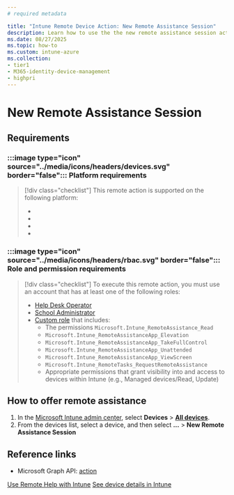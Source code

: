 ```yaml
---
# required metadata

title: "Intune Remote Device Action: New Remote Assistance Session"
description: Learn how to use the the new remote assistance session action in Intune to offer support to your users.
ms.date: 08/27/2025
ms.topic: how-to
ms.custom: intune-azure
ms.collection:
- tier1
- M365-identity-device-management
- highpri
---
```


# New Remote Assistance Session

## Requirements

### :::image type="icon" source="../media/icons/headers/devices.svg" border="false"::: Platform requirements

> [!div class="checklist"]
> This remote action is supported on the following platform:
>
> -
> -
> -
> -

### :::image type="icon" source="../media/icons/headers/rbac.svg" border="false"::: Role and permission requirements

> [!div class="checklist"]
> To execute this remote action, you must use an account that has at least one of the following roles:
>
> - [Help Desk Operator][INT-R1]
> - [School Administrator][INT-R2]
> - [Custom role][INT-RC] that includes:
>   - The permissions `Microsoft.Intune_RemoteAssistance_Read`
>   - `Microsoft.Intune_RemoteAssistanceApp_Elevation`
>   - `Microsoft.Intune_RemoteAssistanceApp_TakeFullControl`
>   - `Microsoft.Intune_RemoteAssistanceApp_Unattended`
>   - `Microsoft.Intune_RemoteAssistanceApp_ViewScreen`
>   - `Microsoft.Intune_RemoteTasks_RequestRemoteAssistance`
>   - Appropriate permissions that grant visibility into and access to devices within Intune (e.g., Managed devices/Read, Update)

## How to offer remote assistance

1. In the [Microsoft Intune admin center][INT-AC], select **Devices** > [**All devices**][INT-ALLD].
1. From the devices list, select a device, and then select **...** > **New Remote Assistance Session**

## Reference links

- Microsoft Graph API: [action][GRAPH-1]




[Use Remote Help with Intune](../fundamentals/remote-help.md)
[See device details in Intune](../fundamentals/device-inventory.md)

<!--links-->

<!-- admin center links -->

[INT-AC]: https://go.microsoft.com/fwlink/?linkid=2109431
[INT-ALLD]: https://go.microsoft.com/fwlink/?linkid=2333814

<!-- role links -->

[INT-R1]: /intune/intune-service/fundamentals/role-based-access-control-reference#help-desk-operator
[INT-R2]: /intune/intune-service/fundamentals/role-based-access-control-reference#school-administrator
[INT-RC]: /intune/intune-service/fundamentals/create-custom-role

<!-- API links -->

[GRAPH-1]: /graph/api/


<!-- MSLearn links -->

[WIN-1]: /windows/security/operating-system-security/data-protection/bitlocker/